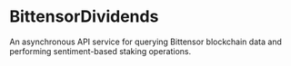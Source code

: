 # BittensorDividends
An asynchronous API service for querying Bittensor blockchain data and performing sentiment-based staking operations.
